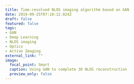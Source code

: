 ```yaml
---
title: Time-resolved NLOS imaging algorithm based on GAN
date: 2019-09-25T07:10:12.824Z
draft: false
featured: false
tags:
- GAN
- Deep Learning
- NLOS imaging
- Optics
- Active Imaging
external_link: ""
image:
  focal_point: Smart
  caption: Using GAN to complete 3D NLOS reconstruction
  preview_only: false
---
```

